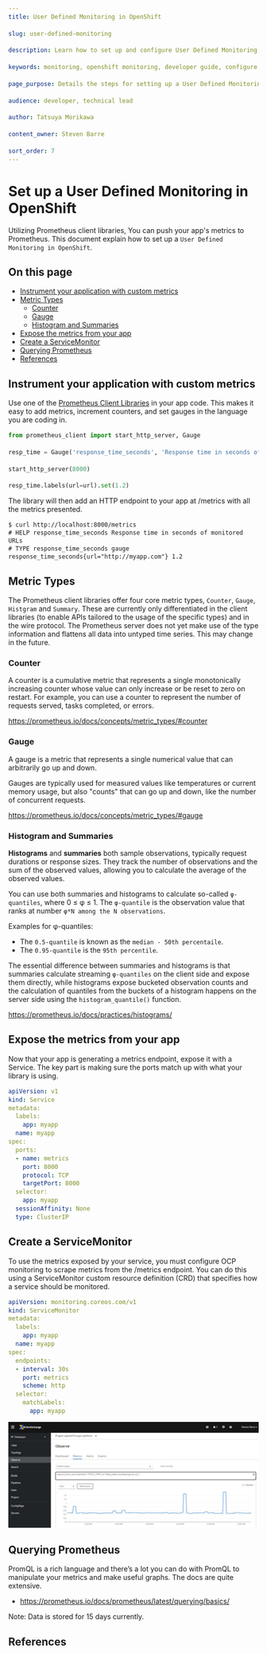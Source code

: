 ```yaml
---
title: User Defined Monitoring in OpenShift

slug: user-defined-monitoring

description: Learn how to set up and configure User Defined Monitoring utilizing Prometheus in OpenShift.

keywords: monitoring, openshift monitoring, developer guide, configure, user defined monitoring, prometheus, prom, promql, metrics, metric type, servicemonitor, observe

page_purpose: Details the steps for setting up a User Defined Monitoring utilizing Prometheus.

audience: developer, technical lead

author: Tatsuya Morikawa

content_owner: Steven Barre

sort_order: 7
---
```


<!-- omit in toc -->
# Set up a User Defined Monitoring in OpenShift

Utilizing Prometheus client libraries, You can push your app's metrics to Prometheus. This document explain how to set up a `User Defined Monitoring in OpenShift`.

<!-- omit in toc -->
## On this page

- [Instrument your application with custom metrics](#instrument-your-application-with-custom-metrics)
- [Metric Types](#metric-types)
  - [Counter](#counter)
  - [Gauge](#gauge)
  - [Histogram and Summaries](#histogram-and-summaries)
- [Expose the metrics from your app](#expose-the-metrics-from-your-app)
- [Create a ServiceMonitor](#create-a-servicemonitor)
- [Querying Prometheus](#querying-prometheus)
- [References](#references)

## Instrument your application with custom metrics

Use one of the [Prometheus Client Libraries](https://prometheus.io/docs/instrumenting/clientlibs/) in your app code. This makes it easy to add metrics, increment counters, and set gauges in the language you are coding in.​

```python
from prometheus_client import start_http_server, Gauge​​

resp_time = Gauge('response_time_seconds', 'Response time in seconds of monitored URLs', ['url'])​

start_http_server(8000)​

resp_time.labels(url=url).set(1.2)
```

The library will then add an HTTP endpoint to your app at /metrics with all the metrics presented.​

```console
$ curl http://localhost:8000/metrics​
# HELP response_time_seconds Response time in seconds of monitored URLs​
# TYPE response_time_seconds gauge​
response_time_seconds{url="http://myapp.com"} 1.2
```

## Metric Types

The Prometheus client libraries offer four core metric types, `Counter`, `Gauge`, `Histgram` and `Summary`. These are currently only differentiated in the client libraries (to enable APIs tailored to the usage of the specific types) and in the wire protocol. The Prometheus server does not yet make use of the type information and flattens all data into untyped time series. This may change in the future.

### Counter

A counter is a cumulative metric that represents a single monotonically increasing counter whose value can only increase or be reset to zero on restart. For example, you can use a counter to represent the number of requests served, tasks completed, or errors.​

https://prometheus.io/docs/concepts/metric_types/#counter

### Gauge

A gauge is a metric that represents a single numerical value that can arbitrarily go up and down.​

Gauges are typically used for measured values like temperatures or current memory usage, but also "counts" that can go up and down, like the number of concurrent requests.​

https://prometheus.io/docs/concepts/metric_types/#gauge

### Histogram and Summaries

**Histograms** and **summaries** both sample observations, typically request durations or response sizes. They track the number of observations and the sum of the observed values, allowing you to calculate the average of the observed values.​

You can use both summaries and histograms to calculate so-called `φ-quantiles`, where 0 ≤ φ ≤ 1. The `φ-quantile` is the observation value that ranks at number `φ*N among the N observations`.

Examples for φ-quantiles:

- The `0.5-quantile` is known as the `median - 50th percentaile`.
- The `0.95-quantile` is the `95th percentile`.​

The essential difference between summaries and histograms is that summaries calculate streaming `φ-quantiles` on the client side and expose them directly, while histograms expose bucketed observation counts and the calculation of quantiles from the buckets of a histogram happens on the server side using the `histogram_quantile()` function.​

https://prometheus.io/docs/practices/histograms/

## Expose the metrics from your app

Now that your app is generating a metrics endpoint, expose it with a Service.​ The key part is making sure the ports match up with what your library is using.

```yaml
apiVersion: v1​
kind: Service​
metadata:​
  labels:​
    app: myapp​
  name: myapp​
spec:​
  ports:​
  - name: metrics​
    port: 8000​
    protocol: TCP​
    targetPort: 8000​
  selector:​
    app: myapp​
  sessionAffinity: None​
  type: ClusterIP 
```

## Create a ServiceMonitor

To use the metrics exposed by your service, you must configure OCP monitoring to scrape metrics from the /metrics endpoint. You can do this using a ServiceMonitor custom resource definition (CRD) that specifies how a service should be monitored.

```yaml
apiVersion: monitoring.coreos.com/v1​
kind: ServiceMonitor​
metadata:​
  labels:​
    app: myapp​
  name: myapp​
spec:​
  endpoints:​
  - interval: 30s​
    port: metrics​
    scheme: http​
  selector:​
    matchLabels:​
      app: myapp
```

![user defined monitoring](../../images/user-defined-monitoring.png)

## Querying Prometheus

PromQL is a rich language​ and there’s a lot you can do with PromQL to manipulate your metrics and make useful graphs. The docs are quite extensive.​

- https://prometheus.io/docs/prometheus/latest/querying/basics/

Note: Data is stored for 15 days currently.​

## References
